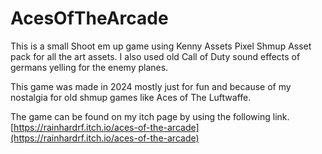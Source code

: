 # AcesOfTheArcade
This is a small Shoot em up game using Kenny Assets Pixel Shmup Asset pack for all the art assets.
I also used old Call of Duty sound effects of germans yelling for the enemy planes.

This game was made in 2024 mostly just for fun and because of my nostalgia for old shmup games like Aces of The Luftwaffe.

The game can be found on my itch page by using the following link.
[https://rainhardrf.itch.io/aces-of-the-arcade](https://rainhardrf.itch.io/aces-of-the-arcade)
